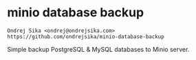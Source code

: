 # minio database backup

    Ondrej Sika <ondrej@ondrejsika.com>
    https://github.com/ondrejsika/minio-database-backup

Simple backup PostgreSQL & MySQL databases to Minio server.

